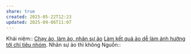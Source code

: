 ```yaml
---
share: true
created: 2025-05-22T12:23
updated: 2025-09-06T11:07
---
```

Khái niệm:: [Chạy ảo, làm ảo, nhân sự ảo](../../../%CE%9E%20Kh%C3%A1i%20ni%E1%BB%87m/Ch%E1%BA%A1y%20%E1%BA%A3o,%20l%C3%A0m%20%E1%BA%A3o,%20nh%C3%A2n%20s%E1%BB%B1%20%E1%BA%A3o.md)
[Làm kết quả ảo dễ làm ảnh hưởng tới chỉ tiêu nhóm](./L%C3%A0m%20k%E1%BA%BFt%20qu%E1%BA%A3%20%E1%BA%A3o%20d%E1%BB%85%20l%C3%A0m%20%E1%BA%A3nh%20h%C6%B0%E1%BB%9Fng%20t%E1%BB%9Bi%20ch%E1%BB%89%20ti%C3%AAu%20nh%C3%B3m.md). Nhân sự ảo thì không
Nguồn::
